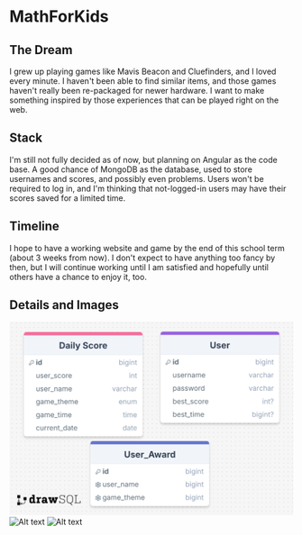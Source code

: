 # MathForKids
## The Dream
I grew up playing games like Mavis Beacon and Cluefinders, and I loved every minute. I haven't been able to find similar items, and those games haven't really been re-packaged for newer hardware. I want to make something inspired by those experiences that can be played right on the web.

## Stack
I'm still not fully decided as of now, but planning on Angular as the code base. A good chance of MongoDB as the database, used to store usernames and scores, and possibly even problems. Users won't be required to log in, and I'm thinking that not-logged-in users may have their scores saved for a limited time.

## Timeline
I hope to have a working website and game by the end of this school term (about 3 weeks from now). I don't expect to have anything too fancy by then, but I will continue working until I am satisfied and hopefully until others have a chance to enjoy it, too.

## Details and Images
![Alt text](./erd_image)
![Alt text](./gameplay.png)
![Alt text](./pageDesigns.png)
